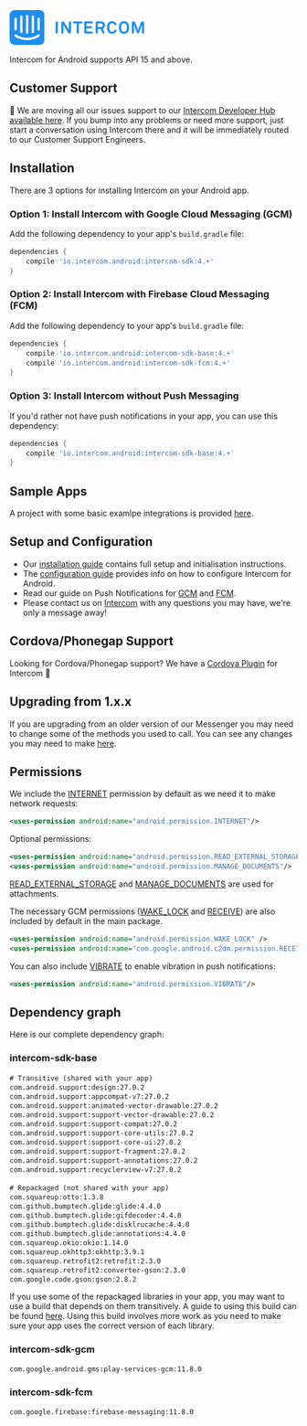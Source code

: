 ![Intercom](samples/Intercom_logo-github.png)

Intercom for Android supports API 15 and above.

## Customer Support
👋 We are moving all our issues support to our [Intercom Developer Hub available here](https://developers.intercom.com/docs/intercom-mobile-installation). If you bump into any problems or need more support, just start a conversation using Intercom there and it will be immediately routed to our Customer Support Engineers.

## Installation
There are 3 options for installing Intercom on your Android app.
### Option 1: Install Intercom with Google Cloud Messaging (GCM) 

Add the following dependency to your app's `build.gradle` file:
```groovy
dependencies {
    compile 'io.intercom.android:intercom-sdk:4.+'
}
```

### Option 2: Install Intercom with Firebase Cloud Messaging (FCM) 
Add the following dependency to your app's `build.gradle` file:
```groovy
dependencies {
    compile 'io.intercom.android:intercom-sdk-base:4.+'
    compile 'io.intercom.android:intercom-sdk-fcm:4.+'
}
```

### Option 3: Install Intercom without Push Messaging  

If you'd rather not have push notifications in your app, you can use this dependency: 
```groovy
dependencies {
    compile 'io.intercom.android:intercom-sdk-base:4.+'
}
```

## Sample Apps
A project with some basic examlpe integrations is provided [here](https://github.com/intercom/intercom-android/tree/master/samples).

## Setup and Configuration

* Our [installation guide](https://developers.intercom.com/docs/android-installation) contains full setup and initialisation instructions.
* The [configuration guide](https://developers.intercom.com/docs/android-configuration) provides info on how to configure Intercom for Android.
* Read our guide on Push Notifications for [GCM](https://developers.intercom.com/docs/android-gcm-push-notifications) and [FCM](https://developers.intercom.com/docs/android-fcm-push-notifications).
* Please contact us on [Intercom](https://www.intercom.com/) with any questions you may have, we're only a message away!

## Cordova/Phonegap Support
Looking for Cordova/Phonegap support? We have a [Cordova Plugin](https://github.com/intercom/intercom-cordova) for Intercom 🎉

## Upgrading from 1.x.x
If you are upgrading from an older version of our Messenger you may need to change some of the methods you used to call. You can see any changes you may need to make [here](https://docs.intercom.com/a-guide-to-the-new-intercom-messenger/upgrade-to-the-new-messenger-android).


## Permissions

We include the [INTERNET](http://developer.android.com/reference/android/Manifest.permission.html#INTERNET) permission by default as we need it to make network requests:

```xml
<uses-permission android:name="android.permission.INTERNET"/>
```  

Optional permissions:

```xml
<uses-permission android:name="android.permission.READ_EXTERNAL_STORAGE"/>
<uses-permission android:name="android.permission.MANAGE_DOCUMENTS"/>
```

[READ\_EXTERNAL\_STORAGE](http://developer.android.com/reference/android/Manifest.permission.html#READ_EXTERNAL_STORAGE) and [MANAGE_DOCUMENTS](http://developer.android.com/reference/android/Manifest.permission.html#MANAGE_DOCUMENTS) are used for attachments.

The necessary GCM permissions ([WAKE_LOCK](http://developer.android.com/reference/android/Manifest.permission.html#WAKE_LOCK) and [RECEIVE](https://developer.android.com/google/gcm/client.html#manifest)) are also included by default in the main package.

```xml
<uses-permission android:name="android.permission.WAKE_LOCK" />
<uses-permission android:name="com.google.android.c2dm.permission.RECEIVE" />
```

You can also include [VIBRATE](http://developer.android.com/reference/android/Manifest.permission.html#VIBRATE) to enable vibration in push notifications:

```xml
<uses-permission android:name="android.permission.VIBRATE"/>
```

## Dependency graph

Here is our complete dependency graph:

### intercom-sdk-base
```
# Transitive (shared with your app)
com.android.support:design:27.0.2
com.android.support:appcompat-v7:27.0.2
com.android.support:animated-vector-drawable:27.0.2
com.android.support:support-vector-drawable:27.0.2
com.android.support:support-compat:27.0.2
com.android.support:support-core-utils:27.0.2
com.android.support:support-core-ui:27.0.2
com.android.support:support-fragment:27.0.2
com.android.support:support-annotations:27.0.2
com.android.support:recyclerview-v7:27.0.2

# Repackaged (not shared with your app)
com.squareup:otto:1.3.8
com.github.bumptech.glide:glide:4.4.0
com.github.bumptech.glide:gifdecoder:4.4.0
com.github.bumptech.glide:disklrucache:4.4.0
com.github.bumptech.glide:annotations:4.4.0
com.squareup.okio:okio:1.14.0
com.squareup.okhttp3:okhttp:3.9.1
com.squareup.retrofit2:retrofit:2.3.0
com.squareup.retrofit2:converter-gson:2.3.0
com.google.code.gson:gson:2.8.2
```

If you use some of the repackaged libraries in your app, you may want to use a build that depends on them transitively. A guide to using this build can be found [here](https://docs.intercom.com/configure-intercom-for-your-product-or-site/configure-intercom-for-mobile/using-transitive-dependencies-with-intercom-for-android). Using this build involves more work as you need to make sure your app uses the correct version of each library.

### intercom-sdk-gcm
```
com.google.android.gms:play-services-gcm:11.8.0
```

### intercom-sdk-fcm
```
com.google.firebase:firebase-messaging:11.8.0
```
